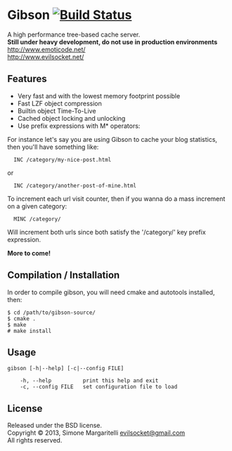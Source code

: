 Gibson [![Build Status](https://secure.travis-ci.org/evilsocket/gibson.png)](http://travis-ci.org/evilsocket/gibson)
===

A high performance tree-based cache server.  
**Still under heavy development, do not use in production environments**  
<http://www.emoticode.net/>  
<http://www.evilsocket.net/>

Features
---
* Very fast and with the lowest memory footprint possible
* Fast LZF object compression
* Builtin object Time-To-Live
* Cached object locking and unlocking
* Use prefix expressions with M* operators:  

For instance let's say you are using Gibson to cache your blog statistics, then you'll have something like:  

      INC /category/my-nice-post.html
or  

      INC /category/another-post-of-mine.html
  
To increment each url visit counter, then if you wanna do a mass increment on a given category:

      MINC /category/
      
Will increment both urls since both satisfy the '/category/' key prefix expression.


**More to come!**

Compilation / Installation
---
In order to compile gibson, you will need cmake and autotools installed, then:

    $ cd /path/to/gibson-source/
    $ cmake .
    $ make
    # make install


Usage
---

    gibson [-h|--help] [-c|--config FILE]
																																																												 
        -h, --help          print this help and exit
        -c, --config FILE   set configuration file to load

License
---

Released under the BSD license.  
Copyright &copy; 2013, Simone Margaritelli <evilsocket@gmail.com>  
All rights reserved.
